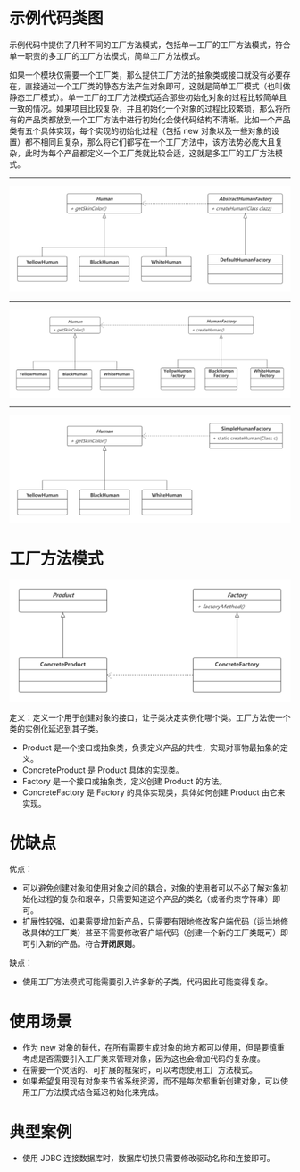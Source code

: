 # 示例代码类图
示例代码中提供了几种不同的工厂方法模式，包括单一工厂的工厂方法模式，符合单一职责的多工厂的工厂方法模式，简单工厂方法模式。

如果一个模块仅需要一个工厂类，那么提供工厂方法的抽象类或接口就没有必要存在，直接通过一个工厂类的静态方法产生对象即可，这就是简单工厂模式（也叫做静态工厂模式）。单一工厂的工厂方法模式适合那些初始化对象的过程比较简单且一致的情况。如果项目比较复杂，并且初始化一个对象的过程比较繁琐，那么将所有的产品类都放到一个工厂方法中进行初始化会使代码结构不清晰。比如一个产品类有五个具体实现，每个实现的初始化过程（包括 new 对象以及一些对象的设置）都不相同且复杂，那么将它们都写在一个工厂方法中，该方法势必庞大且复杂，此时为每个产品都定义一个工厂类就比较合适，这就是多工厂的工厂方法模式。

***

![单一工厂方法模式](https://github.com/nekolr/design-patterns/blob/master/media/single_factorymethod_example.png)

***

![多工厂的工厂方法模式](https://github.com/nekolr/design-patterns/blob/master/media/multi_factorymethod_example.png)

***

![简单工厂方法模式](https://github.com/nekolr/design-patterns/blob/master/media/simple_factorymethod_example.png)

# 工厂方法模式
![工厂方法模式](https://github.com/nekolr/design-patterns/blob/master/media/factorymethod.png)

定义：定义一个用于创建对象的接口，让子类决定实例化哪个类。工厂方法使一个类的实例化延迟到其子类。

- Product 是一个接口或抽象类，负责定义产品的共性，实现对事物最抽象的定义。
- ConcreteProduct 是 Product 具体的实现类。
- Factory 是一个接口或抽象类，定义创建 Product 的方法。
- ConcreteFactory 是 Factory 的具体实现类，具体如何创建 Product 由它来实现。

# 优缺点
优点：

- 可以避免创建对象和使用对象之间的耦合，对象的使用者可以不必了解对象初始化过程的复杂和艰辛，只需要知道这个产品的类名（或者约束字符串）即可。
- 扩展性较强，如果需要增加新产品，只需要有限地修改客户端代码（适当地修改具体的工厂类）甚至不需要修改客户端代码（创建一个新的工厂类既可）即可引入新的产品。符合**开闭原则**。

缺点：

- 使用工厂方法模式可能需要引入许多新的子类，代码因此可能变得复杂。

# 使用场景
- 作为 new 对象的替代，在所有需要生成对象的地方都可以使用，但是要慎重考虑是否需要引入工厂类来管理对象，因为这也会增加代码的复杂度。
- 在需要一个灵活的、可扩展的框架时，可以考虑使用工厂方法模式。
- 如果希望复用现有对象来节省系统资源，而不是每次都重新创建对象，可以使用工厂方法模式结合延迟初始化来完成。

# 典型案例
- 使用 JDBC 连接数据库时，数据库切换只需要修改驱动名称和连接即可。